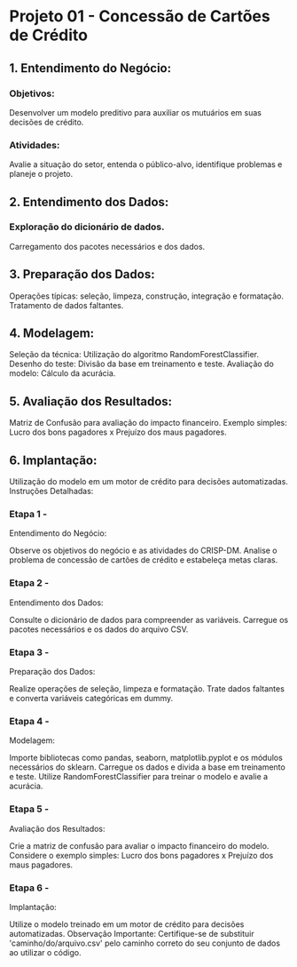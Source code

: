# Projeto 01 - Concessão de Cartões de Crédito

## 1. Entendimento do Negócio:

### Objetivos: 
Desenvolver um modelo preditivo para auxiliar os mutuários em suas decisões de crédito.

### Atividades: 
Avalie a situação do setor, entenda o público-alvo, identifique problemas e planeje o projeto.

## 2. Entendimento dos Dados:

### Exploração do dicionário de dados.
Carregamento dos pacotes necessários e dos dados.

## 3. Preparação dos Dados:

Operações típicas: seleção, limpeza, construção, integração e formatação.
Tratamento de dados faltantes.

## 4. Modelagem:

Seleção da técnica: Utilização do algoritmo RandomForestClassifier.
Desenho do teste: Divisão da base em treinamento e teste.
Avaliação do modelo: Cálculo da acurácia.

## 5. Avaliação dos Resultados:

Matriz de Confusão para avaliação do impacto financeiro.
Exemplo simples: Lucro dos bons pagadores x Prejuízo dos maus pagadores.

## 6. Implantação:

Utilização do modelo em um motor de crédito para decisões automatizadas.
Instruções Detalhadas:

### Etapa 1 - 

Entendimento do Negócio:

Observe os objetivos do negócio e as atividades do CRISP-DM.
Analise o problema de concessão de cartões de crédito e estabeleça metas claras.

### Etapa 2 - 

Entendimento dos Dados:

Consulte o dicionário de dados para compreender as variáveis.
Carregue os pacotes necessários e os dados do arquivo CSV.

### Etapa 3 - 

Preparação dos Dados:

Realize operações de seleção, limpeza e formatação.
Trate dados faltantes e converta variáveis categóricas em dummy.

### Etapa 4 - 

Modelagem:

Importe bibliotecas como pandas, seaborn, matplotlib.pyplot e os módulos necessários do sklearn.
Carregue os dados e divida a base em treinamento e teste.
Utilize RandomForestClassifier para treinar o modelo e avalie a acurácia.

### Etapa 5 - 

Avaliação dos Resultados:

Crie a matriz de confusão para avaliar o impacto financeiro do modelo.
Considere o exemplo simples: Lucro dos bons pagadores x Prejuízo dos maus pagadores.

### Etapa 6 - 

Implantação:

Utilize o modelo treinado em um motor de crédito para decisões automatizadas.
Observação Importante:
Certifique-se de substituir 'caminho/do/arquivo.csv' pelo caminho correto do seu conjunto de dados ao utilizar o código.
